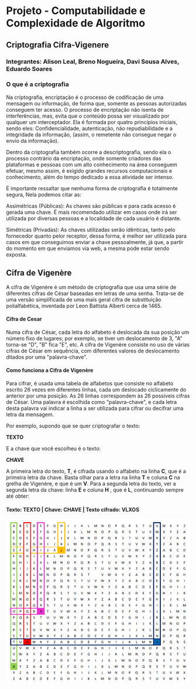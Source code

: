 # Projeto - Computabilidade e Complexidade de Algoritmo
## Criptografia Cifra-Vigenere
### Integrantes: Alison Leal, Breno Nogueira, Davi Sousa Alves, Eduardo Soares
### O que é a criptografia
Na criptografia, encriptação é o processo de codificação de uma mensagem ou informação, de forma que, somente as pessoas autorizadas conseguem ter acesso. O processo de encriptação não isenta de interferências, mas, evita que o conteúdo possa ser visualizado por qualquer um interceptador. Ela é formada por quatro princípios iniciais, sendo eles: Confidencialidade, autenticação, não repudiabilidade e a integridade da informação, (assim, o remetente não consegue negar o envio da informação).

Dentro da criptografia também ocorre a descriptografia, sendo ela o processo contrário da encriptação, onde somente criadores das plataformas e pessoas com um alto conhecimento na área conseguem efetuar, mesmo assim, é exigido grandes recursos computacionais e conhecimento, além do tempo dedicado a essa atividade ser intenso.

É importante ressaltar que nenhuma forma de criptografia é totalmente segura, Nela podemos citar as:

Assimétricas (Públicas): As chaves são públicas e para cada acesso é gerada uma chave. É mais recomendado utilizar em casos onde irá ser utilizada por diversas pessoas e a localidade de cada usuário é distante.

Simétricas (Privadas): As chaves utilizadas serão idênticas, tanto pelo fornecedor quanto pelor receptor, dessa forma, é melhor ser utilizada para casos em que conseguimos enviar a chave pessoalmente, já que, a partir do momento em que enviamos via web, a mesma pode estar sendo exposta.

## Cifra de Vigenère
A cifra de Vigenère é um método de criptografia que usa uma série de diferentes cifras de César baseadas em letras de uma senha. Trata-se de uma versão simplificada de uma mais geral cifra de substituição polialfabética, inventada por Leon Battista Alberti cerca de 1465.

#### Cifra de Cesar
Numa cifra de César, cada letra do alfabeto é deslocada da sua posição um número fixo de lugares; por exemplo, se tiver um deslocamento de 3, "A" torna-se "D", "B" fica "E", etc. A cifra de Vigenère consiste no uso de várias cifras de César em sequência, com diferentes valores de deslocamento ditados por uma "palavra-chave".

#### Como funciona a Cifra de Vigenère
Para cifrar, é usada uma tabela de alfabetos que consiste no alfabeto escrito 26 vezes em diferentes linhas, cada um deslocado ciclicamente do anterior por uma posição. As 26 linhas correspondem às 26 possíveis cifras de César. Uma palavra é escolhida como "palavra-chave", e cada letra desta palavra vai indicar a linha a ser utilizada para cifrar ou decifrar uma letra da mensagem.

Por exemplo, supondo que se quer criptografar o texto:

**TEXTO**

E a chave que você escolheu é o texto:

**CHAVE**

A primeira letra do texto, **T**, é cifrada usando o alfabeto na linha **C**, que é a primeira letra da chave. Basta olhar para a letra na linha **T** e coluna **C** na grelha de Vigenère, e que é um **V**. Para a segunda letra do texto, ver a segunda letra da chave: linha **E** e coluna **H** , que é **L**, continuando sempre até obter:


#### Texto:	TEXTO | Chave:	CHAVE | Texto cifrado: VLXOS

![Grade de Vigenere](./img/img1.png)
